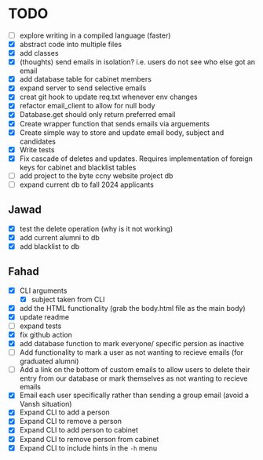 # TODO
- [ ] explore writing in a compiled language (faster)
- [x] abstract code into multiple files
- [x] add classes
- [x] (thoughts) send emails in isolation? i.e. users do not see who else got an email
- [x] add database table for cabinet members 
- [x] expand server to send selective emails
- [x] creat git hook to update req.txt whenever env changes
- [x] refactor email_client to allow for null body 
- [x] Database.get should only return preferred email
- [x] Create wrapper function that sends emails via arguements
- [x] Create simple way to store and update email body, subject and candidates 
- [x] Write tests
- [x] Fix cascade of deletes and updates. Requires implementation of foreign keys for cabinet and blacklist tables
- [ ] add project to the byte ccny website project db
- [ ] expand current db to fall 2024 applicants

## Jawad
- [x] test the delete operation (why is it not working)
- [x] add current alumni to db
- [x] add blacklist to db 

## Fahad
- [x] CLI arguments
    - [x] subject taken from CLI 
- [x] add the HTML functionality (grab the body.html file as the main body)
- [x] update readme
- [ ] expand tests
- [x] fix github action
- [x] add database function to mark everyone/ specific persion as inactive
- [ ] Add functionality to mark a user as not wanting to recieve emails (for graduated alumni)
- [ ] Add a link on the bottom of custom emails to allow users to delete their entry from our database or mark themselves as not wanting to recieve emails
- [x] Email each user specifically rather than sending a group email (avoid a Vansh situation)
- [x] Expand CLI to add a person
- [x] Expand CLI to remove a person
- [x] Expand CLI to add person to cabinet
- [x] Expand CLI to remove person from cabinet
- [x] Expand CLI to include hints in the `-h` menu
